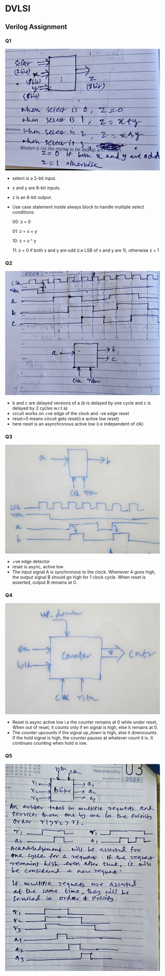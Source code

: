 # DVLSI  

## Verilog Assignment  

### Q1   
![Question](Verilog_Q1/Question.jpg)  

- select is a 2-bit input.
- x and y are 8-bit inputs.
- z is an 8-bit output.
- Use case statement inside always block to handle multiple select conditions:
    
    00: z = 0

    01: z = x + y

    10: z = x ^ y

    11: z = 0 if both x and y are odd (i.e LSB of x and y are 1), otherwise z = 1

### Q2
![Question](Verilog_Q2/Question.jpg)

- b and c are delayed versions of a (b is delayed by one cycle and c is delayed by 2 cycles w.r.t a)
- crcuit works on +ve edge of the clock and -ve edge reset
- reset=0 means circuit gets reset(i.e active low reset)
- here reset is an asynchronous active low (i.e independent of clk)

### Q3
![Question](Verilog_Q3/Question.jpg)

- +ve edge detector
- reset is async, active low
- The input signal A is synchronous to the clock. Whenever A goes high, the output signal B should go high for 1 clock cycle. When reset is asserted, output B remains at 0.

### Q4
![Question](Verilog_Q4/Question.jpg)

- Reset is async active low i.e the counter remains at 0  while under reset, When out of reset, it counts only if en signal is high, else it remains at 0.
- The counter upcounts if the signal up_down is high, else it downcounts. If the hold signal is high, the counter pauses at whatever count it is. It continues counting when hold is low.

### Q5
![Question](Verilog_Q5/question.jpg)